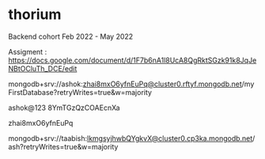 # thorium
Backend cohort Feb 2022 - May 2022

Assigment : https://docs.google.com/document/d/1F7b6nA1l8UcA8QgRktSGzk91k8JqJeNBtOCluTh_DCE/edit


mongodb+srv://ashok:zhai8mxO6yfnEuPq@cluster0.rftyf.mongodb.net/myFirstDatabase?retryWrites=true&w=majority

ashok@123
8YmTGzQzCOAEcnXa

zhai8mxO6yfnEuPq

mongodb+srv://taabish:lkmgsyjhwbQYgkvX@cluster0.cp3ka.mongodb.net/ash?retryWrites=true&w=majority